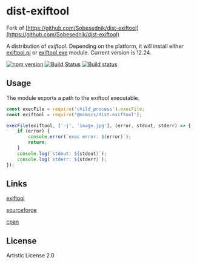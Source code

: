 # dist-exiftool
Fork of [https://github.com/Sobesednik/dist-exiftool](https://github.com/Sobesednik/dist-exiftool)

A distribution of _exiftool_. Depending on the platform, it will install
either [exiftool.pl](https://www.npmjs.com/package/@mcmics/exiftool.pl) or
[exiftool.exe](https://www.npmjs.com/package/@mcmics/exiftool.exe) module.
Current version is 12.24.

[![npm version](https://badge.fury.io/js/%40mcmics%2Fdist-exiftool.svg)](https://badge.fury.io/js/%40mcmics%2Fdist-exiftool)
[![Build Status](https://api.travis-ci.com/MCMicS/dist-exiftool.svg?branch=master)](https://travis-ci.com/github/MCMicS/dist-exiftool)
[![Build status](https://ci.appveyor.com/api/projects/status/aey678ctf4uj8rec/branch/master?svg=true)](https://ci.appveyor.com/project/MCMicS/dist-exiftool/branch/master)

## Usage
The module exports a path to the exiftool executable.

```js
const execFile = require('child_process').execFile;
const exiftool = require('@mcmics/dist-exiftool');

execFile(exiftool, ['-j', 'image.jpg'], (error, stdout, stderr) => {
	if (error) {
		console.error(`exec error: ${error}`);
		return;
	}
	console.log(`stdout: ${stdout}`);
	console.log(`stderr: ${stderr}`);
});
```

## Links
[exiftool](http://www.sno.phy.queensu.ca/~phil/exiftool/)

[sourceforge](https://sourceforge.net/projects/exiftool/)

[cpan](http://search.cpan.org/~exiftool/)

## License
Artistic License 2.0
